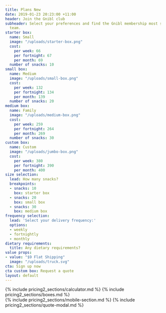 ```yaml
---
title: Plans New
date: 2019-01-23 20:23:00 +11:00
header: Join the Gnibl club
subheader: Select your preferences and find the Gnibl membership most suited to your
  team.
starter box:
  name: Small
  image: "/uploads/starter-box.png"
  cost:
    per week: 66
    per fortnight: 67
    per month: 69
  number of snacks: 10
small box:
  name: Medium
  image: "/uploads/small-box.png"
  cost:
    per week: 132
    per fortnight: 134
    per month: 139
  number of snacks: 20
medium box:
  name: Family
  image: "/uploads/medium-box.png"
  cost:
    per week: 259
    per fortnight: 264
    per month: 269
  number of snacks: 30
custom box:
  name: Custom
  image: "/uploads/jumbo-box.png"
  cost:
    per week: 380
    per fortnight: 390
    per month: 400
size selection:
  lead: How many snacks?
  breakpoints:
  - snacks: 10
    box: starter box
  - snacks: 20
    box: small box
  - snacks: 30
    box: medium box
frequency selection:
  lead: 'Select your delivery frequency:'
  options:
  - weekly
  - fortnightly
  - monthly
dietary requirements:
  title: Any dietary requirements?
value props:
- value: "$9 Flat Shipping"
  image: "/uploads/truck.svg"
cta: Sign up now
cta custom box: Request a quote
layout: default
---
```


<main class="pricing fixed-header dotted-bg">
<div class="desktop">
<div class="table"></div>
{% include pricing2_sections/calculator.md %}
{% include pricing2_sections/boxes.md %}
</div>
{% include pricing2_sections/mobile-section.md %}
  {% include pricing2_sections/quote-modal.md %}
</main>
